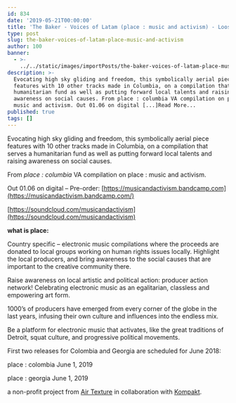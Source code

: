 ```yaml
---
id: 834
date: '2019-05-21T00:00:00'
title: 'The Baker - Voices of Latam (place : music and activism) - Loose Lips'
type: post
slug: the-baker-voices-of-latam-place-music-and-activism
author: 100
banner:
  - >-
    ../../static/images/importPosts/the-baker-voices-of-latam-place-music-and-activism/image834.jpeg
description: >-
  Evocating high sky gliding and freedom, this symbolically aerial piece
  features with 10 other tracks made in Columbia, on a compilation that serves a
  humanitarian fund as well as putting forward local talents and raising
  awareness on social causes. From place : columbia VA compilation on place :
  music and activism. Out 01.06 on digital [...]Read More...
published: true
tags: []
---
```

Evocating high sky gliding and freedom, this symbolically aerial piece features with 10 other tracks made in Columbia, on a compilation that serves a humanitarian fund as well as putting forward local talents and raising awareness on social causes.

From _place : columbia_ VA compilation on place : music and activism.

Out 01.06 on digital – Pre-order: [](https://musicandactivism.bandcamp.com/)[https://musicandactivism.bandcamp.com](https://musicandactivism.bandcamp.com/)

[](https://soundcloud.com/musicandactivism)[https://soundcloud.com/musicandactivism](https://soundcloud.com/musicandactivism)

**what is place:**

Country specific – electronic music compilations where the proceeds are donated to local groups working on human rights issues locally. Highlight the local producers, and bring awareness to the social causes that are important to the creative community there.

Raise awareness on local artistic and political action: producer action network! Celebrating electronic music as an egalitarian, classless and empowering art form.

1000’s of producers have emerged from every corner of the globe in the last years, infusing their own culture and influences into the endless mix.

Be a platform for electronic music that activates, like the great traditions of Detroit, squat culture, and progressive political movements.

First two releases for Colombia and Georgia are scheduled for June 2018:

place : colombia June 1, 2019

place : georgia June 1, 2019

a non-profit project from [Air Texture](https://stores.airtexture.com/) in collaboration with [Kompakt](https://kompakt.fm/).
